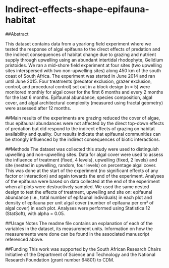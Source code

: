 # Indirect-effects-shape-epifauna-habitat

##Abstract

This dataset contains data from a yearlong field experiment where we tested the response of algal epifauna to the direct effects of predation and the indirect consequences of habitat change due to grazing and nutrient supply through upwelling using an abundant intertidal rhodophyte, Gelidium pristoides. We ran a mid-shore field experiment at four sites (two upwelling sites interspersed with two non-upwelling sites) along 450 km of the south coast of South Africa. The experiment was started in June 2014 and ran until June 2015. Four treatments (predator exclusion, grazer exclusion, control, and procedural control) set out in a block design (n = 5) were monitored monthly for algal cover for the first 6 months and every 2 months for the last 6 months. Epifaunal abundance, species composition, algal cover, and algal architectural complexity (measured using fractal geometry) were assessed after 12 months. 

##Main results of the experiments are grazing reduced the cover of algae, thus epifaunal abundances were not affected by the direct top-down effects of predation but did respond to the indirect effects of grazing on habitat availability and quality. Our results indicate that epifaunal communities can be strongly influenced by the indirect consequences of biotic interactions. 

##Methods
The dataset was collected this study were used to distinguish upwelling and non-upwelling sites. Data for algal cover were used to assess the influence of treatment (fixed, 4 levels), upwelling (fixed, 2 levels) and site (nested in upwelling, random, four levels) on percentage algal cover. This was done at the start of the experiment (no significant effects of any factor or interaction) and again towards the end of the experiment. Analyses of the epifauna were based on data collected at the end of the experiment when all plots were destructively sampled. We used the same nested design to test the effects of treatment, upwelling and site on: epifaunal abundance (i.e., total number of epifaunal individuals) in each plot and density of epifauna per unit algal cover (number of epifauna per cm² of algal cover) in each plot. Analyses were performed using Statistica 12 (StatSoft), with alpha = 0.05.

##Usage Notes
The readme file contains an explanation of each of the variables in the dataset, its measurement units. Information on how the measurements were done can be found in the associated manuscript referenced above. 

##Funding
This work was supported by the South African Research Chairs Initiative of the Department of Science and Technology and the National Research Foundation (grant number 64801) to CDM.

